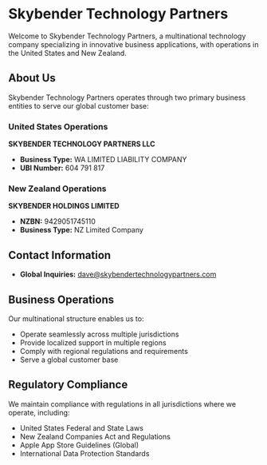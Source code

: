 # Skybender Technology Partners

Welcome to Skybender Technology Partners, a multinational technology company specializing in innovative business applications, with operations in the United States and New Zealand.

## About Us

Skybender Technology Partners operates through two primary business entities to serve our global customer base:

### United States Operations
**SKYBENDER TECHNOLOGY PARTNERS LLC**
- **Business Type:** WA LIMITED LIABILITY COMPANY
- **UBI Number:** 604 791 817


### New Zealand Operations
**SKYBENDER HOLDINGS LIMITED**
- **NZBN:** 9429051745110
- **Business Type:** NZ Limited Company

## Contact Information

- **Global Inquiries:** dave@skybendertechnologypartners.com

## Business Operations

Our multinational structure enables us to:
- Operate seamlessly across multiple jurisdictions
- Provide localized support in multiple regions
- Comply with regional regulations and requirements
- Serve a global customer base

## Regulatory Compliance

We maintain compliance with regulations in all jurisdictions where we operate, including:
- United States Federal and State Laws
- New Zealand Companies Act and Regulations
- Apple App Store Guidelines (Global)
- International Data Protection Standards


